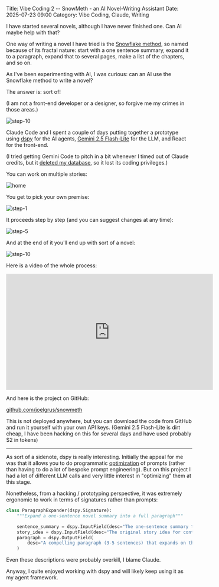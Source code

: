Title: Vibe Coding 2 -- SnowMeth - an AI Novel-Writing Assistant
Date: 2025-07-23 09:00
Category: Vibe Coding, Claude, Writing

I have started several novels, although I have never finished one.
Can AI maybe help with that?

One way of writing a novel I have tried is the 
[Snowflake method](https://www.advancedfictionwriting.com/articles/snowflake-method/),
so named because of its fractal nature: 
start with a one sentence summary,
expand it to a paragraph,
expand that to several pages,
make a list of the chapters, and so on.

As I've been experimenting with AI, I was curious: can an AI use the Snowflake method to write a novel?

The answer is: sort of!

(I am not a front-end developer or a designer, so forgive me my crimes in those areas.)

![step-10]({static}images/snowmeth-step-10.png)

Claude Code and I spent a couple of days putting together a prototype
using 
[dspy](https://dspy.ai/) for the AI agents,
[Gemini 2.5 Flash-Lite](https://developers.googleblog.com/en/gemini-25-flash-lite-is-now-stable-and-generally-available/) for the LLM,
and React for the front-end.

(I tried getting Gemini Code to pitch in a bit whenever I timed out of Claude credits, but it [deleted my database](https://x.com/joelgrus/status/1947812286959390805), so it lost its coding privileges.)

You can work on multiple stories:

![home]({static}images/snowmeth-home.png)


You get to pick your own premise:

![step-1]({static}images/snowmeth-step-1.png)

It proceeds step by step (and you can suggest changes at any time):

![step-5]({static}images/snowmeth-step-5.png)

And at the end of it you'll end up with sort of a novel:

![step-10]({static}images/snowmeth-step-10.png)

Here is a video of the whole process:

<iframe width="560" height="315" src="https://www.youtube.com/embed/oMsm57Egpno?si=aPH_56ruk0ksxrhQ" title="YouTube video player" frameborder="0" allow="accelerometer; autoplay; clipboard-write; encrypted-media; gyroscope; picture-in-picture; web-share" referrerpolicy="strict-origin-when-cross-origin" allowfullscreen></iframe>

And here is the project on GitHub:

[github.com/joelgrus/snowmeth](https://github.com/joelgrus/snowmeth)

This is not deployed anywhere, but you can download the code from GitHub and run it yourself with your own API keys. (Gemini 2.5 Flash-Lite is dirt cheap, I have been hacking on this for several days and have used probably $2 in tokens)

-----


As sort of a sidenote, dspy is really interesting.
Initially the appeal for me was that it allows you to do 
programmatic [optimization](https://dspy.ai/learn/optimization/overview/) of prompts (rather than having to do a lot of bespoke prompt engineering). 
But on this project I had a lot of different LLM calls and very little
interest in "optimizing" them at this stage. 

Nonetheless, from a hacking / prototyping perspective, it
was extremely ergonomic to work in terms of signatures rather than prompts:

```python
class ParagraphExpander(dspy.Signature):
    """Expand a one-sentence novel summary into a full paragraph"""

    sentence_summary = dspy.InputField(desc="The one-sentence summary to expand")
    story_idea = dspy.InputField(desc="The original story idea for context")
    paragraph = dspy.OutputField(
        desc="A compelling paragraph (3-5 sentences) that expands on the summary with more detail about the setup, conflict, and stakes"
    )
```

Even these descriptions were probably overkill, I blame Claude.

Anyway, I quite enjoyed working with dspy and will 
likely keep using it as my agent framework.